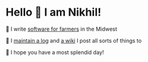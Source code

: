 # Hello 👋   I am Nikhil!

🌽 I write [software for farmers](https://granular.ag) in the Midwest

🤔 I [maintain a log](https://log.nikhil.io/) and [a wiki](https://wiki.nikhil.io) I post all sorts of things to

🖖 I hope you have a most splendid day!
